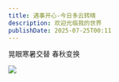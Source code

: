 ```yaml
---
title: 遇事开心-今日多云转晴
description: 欢迎光临我的世界
publishDate: 2025-07-25T00:11
---
```


晃眼寒暑交替 春秋变换


![](/assets/images/preview.jpg)
